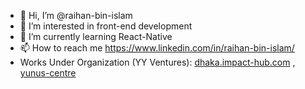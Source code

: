 - 👋 Hi, I’m @raihan-bin-islam
- 👀 I’m interested in front-end development
- 🌱 I’m currently learning React-Native
- 📫 How to reach me https://www.linkedin.com/in/raihan-bin-islam/
- Works Under Organization (YY Ventures): [dhaka.impact-hub.com](https://dhaka.impacthub.net/) , [yunus-centre](https://yunus-centre.netlify.app/)

